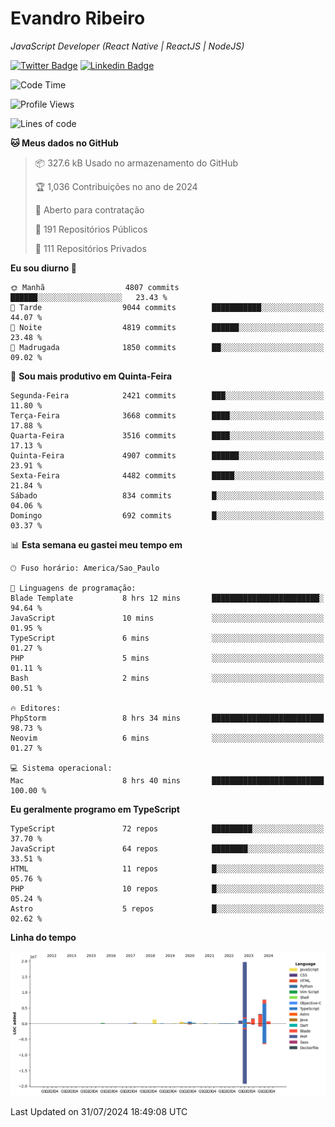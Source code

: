 # Evandro **Ribeiro**

*JavaScript Developer (React Native | ReactJS | NodeJS)*

[![Twitter Badge](https://img.shields.io/badge/-@ribeiroevandro-201B2D?style=flat-square&labelColor=201B2D&logo=twitter&logoColor=white&link=https://twitter.com/ribeiroevandro)](https://twitter.com/ribeiroevandro) 
[![Linkedin Badge](https://img.shields.io/badge/-Evandro%20Ribeiro-201B2D?style=flat-square&logo=Linkedin&logoColor=white&link=https://www.linkedin.com/in/ribeiroevandro)](https://www.linkedin.com/in/ribeiroevandro) 


<!--START_SECTION:waka-->
![Code Time](http://img.shields.io/badge/Code%20Time-4%2C029%20hrs%2026%20mins-blue)

![Profile Views](http://img.shields.io/badge/Visualizac%C3%B5es%20do%20perfil-9-blue)

![Lines of code](https://img.shields.io/badge/Desde%20o%20Hello%20World%20eu%20escrevi-37.1%20million%20linhas%20de%20c%C3%B3digo-blue)

**🐱 Meus dados no GitHub** 

> 📦 327.6 kB Usado no armazenamento do GitHub 
 > 
> 🏆 1,036 Contribuições no ano de 2024
 > 
> 💼 Aberto para contratação
 > 
> 📜 191 Repositórios Públicos 
 > 
> 🔑 111 Repositórios Privados 
 > 
**Eu sou diurno 🐤** 

```text
🌞 Manhã                  4807 commits        ██████░░░░░░░░░░░░░░░░░░░   23.43 % 
🌆 Tarde                  9044 commits        ███████████░░░░░░░░░░░░░░   44.07 % 
🌃 Noite                  4819 commits        ██████░░░░░░░░░░░░░░░░░░░   23.48 % 
🌙 Madrugada              1850 commits        ██░░░░░░░░░░░░░░░░░░░░░░░   09.02 % 
```
📅 **Sou mais produtivo em Quinta-Feira** 

```text
Segunda-Feira            2421 commits        ███░░░░░░░░░░░░░░░░░░░░░░   11.80 % 
Terça-Feira              3668 commits        ████░░░░░░░░░░░░░░░░░░░░░   17.88 % 
Quarta-Feira             3516 commits        ████░░░░░░░░░░░░░░░░░░░░░   17.13 % 
Quinta-Feira             4907 commits        ██████░░░░░░░░░░░░░░░░░░░   23.91 % 
Sexta-Feira              4482 commits        █████░░░░░░░░░░░░░░░░░░░░   21.84 % 
Sábado                   834 commits         █░░░░░░░░░░░░░░░░░░░░░░░░   04.06 % 
Domingo                  692 commits         █░░░░░░░░░░░░░░░░░░░░░░░░   03.37 % 
```


📊 **Esta semana eu gastei meu tempo em** 

```text
🕑︎ Fuso horário: America/Sao_Paulo

💬 Linguagens de programação: 
Blade Template           8 hrs 12 mins       ████████████████████████░   94.64 % 
JavaScript               10 mins             ░░░░░░░░░░░░░░░░░░░░░░░░░   01.95 % 
TypeScript               6 mins              ░░░░░░░░░░░░░░░░░░░░░░░░░   01.27 % 
PHP                      5 mins              ░░░░░░░░░░░░░░░░░░░░░░░░░   01.11 % 
Bash                     2 mins              ░░░░░░░░░░░░░░░░░░░░░░░░░   00.51 % 

🔥 Editores: 
PhpStorm                 8 hrs 34 mins       █████████████████████████   98.73 % 
Neovim                   6 mins              ░░░░░░░░░░░░░░░░░░░░░░░░░   01.27 % 

💻 Sistema operacional: 
Mac                      8 hrs 40 mins       █████████████████████████   100.00 % 
```

**Eu geralmente programo em TypeScript** 

```text
TypeScript               72 repos            █████████░░░░░░░░░░░░░░░░   37.70 % 
JavaScript               64 repos            ████████░░░░░░░░░░░░░░░░░   33.51 % 
HTML                     11 repos            █░░░░░░░░░░░░░░░░░░░░░░░░   05.76 % 
PHP                      10 repos            █░░░░░░░░░░░░░░░░░░░░░░░░   05.24 % 
Astro                    5 repos             █░░░░░░░░░░░░░░░░░░░░░░░░   02.62 % 
```



**Linha do tempo**

![Lines of Code chart](https://raw.githubusercontent.com/ribeiroevandro/ribeiroevandro/main/assets/bar_graph.png)


 Last Updated on 31/07/2024 18:49:08 UTC
<!--END_SECTION:waka-->
